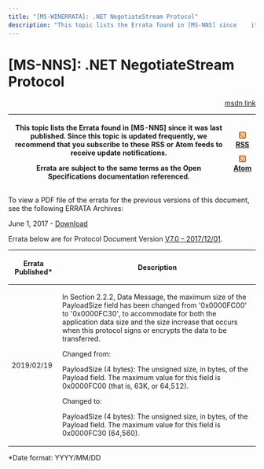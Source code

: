 ```yaml
---
title: "[MS-WINERRATA]: .NET NegotiateStream Protocol"
description: "This topic lists the Errata found in [MS-NNS] since    it was last published. Since this topic is updated frequently, we recommend    that you"
---
```


# [MS-NNS]: .NET NegotiateStream Protocol

<p align="right"><a href="https://msdn.microsoft.com/en-us/library/1b4d9bf2-0af2-45f0-ac45-774815cf31f7">msdn link</a></p>
<p> </p>

<table>
 <thead>
  <tr>
   <th>
   <p>This topic lists the Errata found in [MS-NNS] since
   it was last published. Since this topic is updated frequently, we recommend
   that you subscribe to these RSS or Atom feeds to receive update notifications.</p>
   <p>Errata are subject to the same terms as the
   Open Specifications documentation referenced.</p>
   </th>
   <th>
   <p><img id="Picture 226" src="ms-winerrata_files/image003.png"><a href="http://blogs.msdn.com/b/protocol_content_errata/rss.aspx">RSS</a> </p>
   <p><img id="Picture 225" src="ms-winerrata_files/image003.png"><a href="http://blogs.msdn.com/b/protocol_content_errata/atom.aspx">Atom</a> </p>
   <p> </p>
   </th>
  </tr>
 </thead>
</table>

<p>To view a PDF file of the errata for the previous versions
of this document, see the following ERRATA Archives:</p>

<p>June 1, 2017 - <a href="https://winprotocoldoc.blob.core.windows.net/productionwindowsarchives/MS-WINERRATA/%5bMS-WINERRATA%5d-170601.pdf">Download</a></p>

<p>Errata below are for Protocol Document Version <a href="https://docs.microsoft.com/en-us/openspecs/windows_protocols/ms-nns/93df08eb-a6c4-4dff-81c3-519cf7236df4">V7.0
– 2017/12/01</a>.</p>

<table>
 <thead>
  <tr>
   <th>
   <p>Errata Published*</p>
   </th>
   <th>
   <p>Description</p>
   </th>
  </tr>
 </thead>
 <tr>
  <td>
  <p>2019/02/19</p>
  </td>
  <td>
  <p>In Section 2.2.2, Data Message, the maximum size of
  the PayloadSize field has been changed from '0x0000FC00' to '0x0000FC30', to
  accommodate for both the application data size and the size increase that
  occurs when this protocol signs or encrypts the data to be transferred.</p>
  <p> </p>
  <p>Changed from:  </p>
  <p>PayloadSize (4 bytes): The unsigned size, in bytes, of
  the Payload field. The maximum value for this field is 0x0000FC00 (that is,
  63K, or 64,512).</p>
  <p> </p>
  <p>Changed to:  </p>
  <p>PayloadSize (4 bytes): The unsigned size, in bytes, of
  the Payload field. The maximum value for this field is 0x0000FC30 (64,560).</p>
  <p> </p>
  </td>
 </tr>
</table>

<p>*Date format: YYYY/MM/DD</p>


                